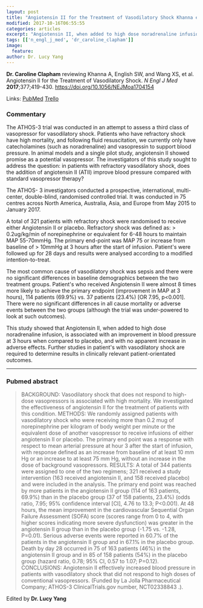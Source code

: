 ```yaml
---
layout: post
title: "Angiotensin II for the Treatment of Vasodilatory Shock Khanna et al. NEJM May 2017"
modified: 2017-10-16T06:55:55
categories: articles
excerpt: "Angiotensin II, when added to high dose noradrenaline infusion, is associated with an improvement in blood pressure at 3 hours when compared (Reviewed by Dr. Caroline Clapham)"
tags: [['n_engl_j_med', 'dr_caroline_clapham']]
image:
  feature:
author: Dr. Lucy Yang
---
```


__Dr. Caroline Clapham__ reviewing Khanna A, English SW, and Wang XS, et al. Angiotensin II for the Treatment of Vasodilatory Shock. _N Engl J Med_ **2017**;377;419-430. https://doi.org/10.1056/NEJMoa1704154

Links: [PubMed](https://www.ncbi.nlm.nih.gov/pubmed/?term=28528561) [Trello](https://trello.com/c/84hyR71N)

### Commentary

The ATHOS-3 trial was conducted in an attempt to assess a third class of vasopressor for vasodilatory shock. Patients who have refractory shock have high mortality, and following fluid resuscitation, we currently only have catecholamines (such as noradrenaline) and vasopressin to support blood pressure. In animal models and a single pilot study, angiotensin II showed promise as a potential vasopressor. The investigators of this study sought to address the question: in patients with refractory vasodilatory shock, does the addition of angiotensin II (ATII) improve blood pressure compared with standard vasopressor therapy? 

The ATHOS- 3 investigators conducted a prospective, international, multi-center, double-blind, randomised controlled trial. It was conducted in 75 centres across North America, Australia, Asia, and Europe from May 2015 to January 2017. 

A total of 321 patients with refractory shock were randomised to receive either Angiotensin II or placebo. Refractory shock was defined as:  > 0.2ug/kg/min of norepinephrine or equivalent for 6-48 hours to maintain MAP 55-70mmHg. The primary end-point was MAP  75 or increase from baseline of > 10mmHg at 3 hours after the start of infusion. Patient's were followed up for 28 days and results were analysed according to a modified intention-to-treat. 

The most common cause of vasodilatory shock was sepsis and there were no significant differences in baseline demographics between the two treatment groups.  Patient's who received Angiotensin II were almost 8 times more likely to achieve the primary endpoint (improvement in MAP at 3 hours), 114 patients (69.9%) vs. 37 patients (23.4%) [OR 7.95, p<0.001]. There were no significant differences in all cause mortality or adverse events between the two groups (although the trial was under-powered to look at such outcomes). 

This study showed that Angiotensin II, when added to high dose noradrenaline infusion, is associated with an improvement in blood pressure at 3 hours when compared to placebo, and with no apparent increase in adverse effects. Further studies in patient's with vasodilatory shock are required to determine results in clinically relevant patient-orientated outcomes.

---

### Pubmed abstract

> BACKGROUND: Vasodilatory shock that does not respond to high-dose vasopressors is associated with high mortality. We investigated the effectiveness of angiotensin II for the treatment of patients with this condition. METHODS: We randomly assigned patients with vasodilatory shock who were receiving more than 0.2 mug of norepinephrine per kilogram of body weight per minute or the equivalent dose of another vasopressor to receive infusions of either angiotensin II or placebo. The primary end point was a response with respect to mean arterial pressure at hour 3 after the start of infusion, with response defined as an increase from baseline of at least 10 mm Hg or an increase to at least 75 mm Hg, without an increase in the dose of background vasopressors. RESULTS: A total of 344 patients were assigned to one of the two regimens; 321 received a study intervention (163 received angiotensin II, and 158 received placebo) and were included in the analysis. The primary end point was reached by more patients in the angiotensin II group (114 of 163 patients, 69.9%) than in the placebo group (37 of 158 patients, 23.4%) (odds ratio, 7.95; 95% confidence interval [CI], 4.76 to 13.3; P<0.001). At 48 hours, the mean improvement in the cardiovascular Sequential Organ Failure Assessment (SOFA) score (scores range from 0 to 4, with higher scores indicating more severe dysfunction) was greater in the angiotensin II group than in the placebo group (-1.75 vs. -1.28, P=0.01). Serious adverse events were reported in 60.7% of the patients in the angiotensin II group and in 67.1% in the placebo group. Death by day 28 occurred in 75 of 163 patients (46%) in the angiotensin II group and in 85 of 158 patients (54%) in the placebo group (hazard ratio, 0.78; 95% CI, 0.57 to 1.07; P=0.12). CONCLUSIONS: Angiotensin II effectively increased blood pressure in patients with vasodilatory shock that did not respond to high doses of conventional vasopressors. (Funded by La Jolla Pharmaceutical Company; ATHOS-3 ClinicalTrials.gov number, NCT02338843 .).

Edited by __Dr. Lucy Yang__